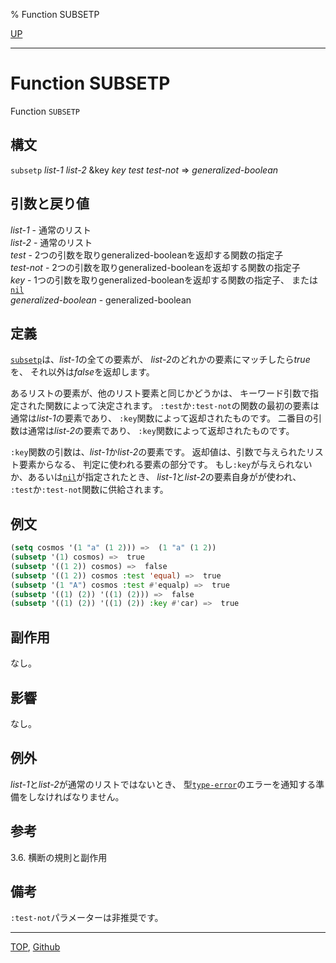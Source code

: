 % Function SUBSETP

[UP](14.2.html)  

---

# Function **SUBSETP**


Function `SUBSETP`


## 構文

`subsetp` *list-1* *list-2* &key *key* *test* *test-not* => *generalized-boolean*


## 引数と戻り値

*list-1* - 通常のリスト  
*list-2* - 通常のリスト  
*test* - 2つの引数を取りgeneralized-booleanを返却する関数の指定子  
*test-not* - 2つの引数を取りgeneralized-booleanを返却する関数の指定子  
*key* - 1つの引数を取りgeneralized-booleanを返却する関数の指定子、
または[`nil`](5.3.nil-variable.html)  
*generalized-boolean* - generalized-boolean


## 定義

[`subsetp`](14.2.subsetp.html)は、*list-1*の全ての要素が、
*list-2*のどれかの要素にマッチしたら*true*を、
それ以外は*false*を返却します。

あるリストの要素が、他のリスト要素と同じかどうかは、
キーワード引数で指定された関数によって決定されます。
`:test`か`:test-not`の関数の最初の要素は通常は*list-1*の要素であり、
`:key`関数によって返却されたものです。
二番目の引数は通常は*list-2*の要素であり、
`:key`関数によって返却されたものです。

`:key`関数の引数は、*list-1*か*list-2*の要素です。
返却値は、引数で与えられたリスト要素からなる、
判定に使われる要素の部分です。
もし`:key`が与えられないか、あるいは[`nil`](5.3.nil-variable.html)が指定されたとき、
*list-1*と*list-2*の要素自身がが使われ、
`:test`か`:test-not`関数に供給されます。


## 例文

```lisp
(setq cosmos '(1 "a" (1 2))) =>  (1 "a" (1 2))
(subsetp '(1) cosmos) =>  true
(subsetp '((1 2)) cosmos) =>  false
(subsetp '((1 2)) cosmos :test 'equal) =>  true
(subsetp '(1 "A") cosmos :test #'equalp) =>  true
(subsetp '((1) (2)) '((1) (2))) =>  false
(subsetp '((1) (2)) '((1) (2)) :key #'car) =>  true
```


## 副作用

なし。


## 影響

なし。


## 例外

*list-1*と*list-2*が通常のリストではないとき、
型[`type-error`](4.4.type-error.html)のエラーを通知する準備をしなければなりません。


## 参考

3.6. 横断の規則と副作用


## 備考

`:test-not`パラメーターは非推奨です。


---
[TOP](index.html),  [Github](https://github.com/nptcl/npt-japanese)

